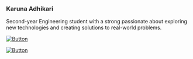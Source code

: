 ### Karuna Adhikari
Second-year Engineering student with a strong passionate about exploring new technologies and creating solutions to real-world problems.

[![Button](https://img.shields.io/badge/Portfolio-Visit-blue)](https://karunaadh.netlify.app)

[![Button](https://img.shields.io/badge/Linkedin-Visit-blue)](https://www.linkedin.com/in/karuna-adhikari)

